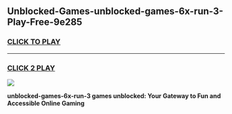 
## Unblocked-Games-unblocked-games-6x-run-3-Play-Free-9e285
<h3>
<a href="https://premium76.site?title=unblocked-games-6x-run-3&ref=21A">CLICK TO PLAY</a></h3>
<hr>

<h3>
<a href="https://premium76.site?title=unblocked-games-6x-run-3&ref=21A">CLICK 2 PLAY</a>
  
</h3>

<a href="https://premium76.site?title=unblocked-games-6x-run-3&ref=21A"><img src="https://clearcache.store/games.png"></a>


**unblocked-games-6x-run-3 games unblocked: Your Gateway to Fun and Accessible Online Gaming**
